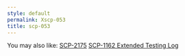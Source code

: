 ```yaml
---
style: default
permalink: Xscp-053
title: scp-053
---
```

You may also like:
[SCP-2175](http://scp-wiki.net/scp-2175)
[SCP-1162 Extended Testing Log](http://scp-wiki.net/scp-1162-log)